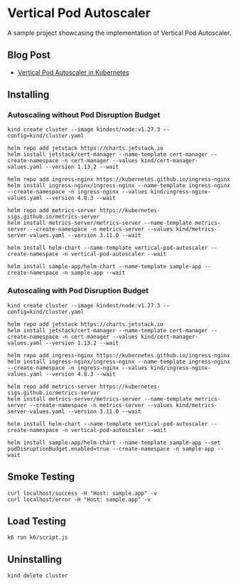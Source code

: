 # Vertical Pod Autoscaler

A sample project showcasing the implementation of Vertical Pod Autoscaler.

## Blog Post

- [Vertical Pod Autoscaler in Kubernetes](https://jhandguy.github.io/posts/vertical-pod-autoscaler/)

## Installing

### Autoscaling without Pod Disruption Budget

```shell
kind create cluster --image kindest/node:v1.27.3 --config=kind/cluster.yaml

helm repo add jetstack https://charts.jetstack.io
helm install jetstack/cert-manager --name-template cert-manager --create-namespace -n cert-manager --values kind/cert-manager-values.yaml --version 1.13.2 --wait

helm repo add ingress-nginx https://kubernetes.github.io/ingress-nginx
helm install ingress-nginx/ingress-nginx --name-template ingress-nginx --create-namespace -n ingress-nginx --values kind/ingress-nginx-values.yaml --version 4.8.3 --wait

helm repo add metrics-server https://kubernetes-sigs.github.io/metrics-server
helm install metrics-server/metrics-server --name-template metrics-server --create-namespace -n metrics-server --values kind/metrics-server-values.yaml --version 3.11.0 --wait

helm install helm-chart --name-template vertical-pod-autoscaler --create-namespace -n vertical-pod-autoscaler --wait

helm install sample-app/helm-chart --name-template sample-app --create-namespace -n sample-app --wait
```

### Autoscaling with Pod Disruption Budget

```shell
kind create cluster --image kindest/node:v1.27.3 --config=kind/cluster.yaml

helm repo add jetstack https://charts.jetstack.io
helm install jetstack/cert-manager --name-template cert-manager --create-namespace -n cert-manager --values kind/cert-manager-values.yaml --version 1.13.2 --wait

helm repo add ingress-nginx https://kubernetes.github.io/ingress-nginx
helm install ingress-nginx/ingress-nginx --name-template ingress-nginx --create-namespace -n ingress-nginx --values kind/ingress-nginx-values.yaml --version 4.8.3 --wait

helm repo add metrics-server https://kubernetes-sigs.github.io/metrics-server
helm install metrics-server/metrics-server --name-template metrics-server --create-namespace -n metrics-server --values kind/metrics-server-values.yaml --version 3.11.0 --wait

helm install helm-chart --name-template vertical-pod-autoscaler --create-namespace -n vertical-pod-autoscaler --wait

helm install sample-app/helm-chart --name-template sample-app --set podDisruptionBudget.enabled=true --create-namespace -n sample-app --wait
```

## Smoke Testing

```shell
curl localhost/success -H "Host: sample.app" -v
curl localhost/error -H "Host: sample.app" -v
```

## Load Testing

```shell
k6 run k6/script.js
```

## Uninstalling

```shell
kind delete cluster
```
